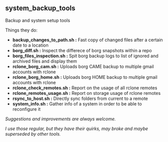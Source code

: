 
## system_backup_tools

Backup and system setup tools

Things they do:



- **backup_changes_to_path.sh :**   Fast copy of changed files after a certain date to a location
- **borg_diff.sh              :**   Inspect the differece of borg snapshots within a repo
- **borg_files_inspection.sh  :**   Spit borg backup logs to list of ignored and archived files and display them
- **rclone_borg_cam.sh        :**   Uploads borg  CAME  backup to multiple gmail accounts with rclone
- **rclone_borg_home.sh       :**   Uploads borg  HOME  backup to multiple gmail accounts with rclone
- **rclone_check_remotes.sh   :**   Report on the usage of all rclone remotes
- **rclone_remotes_usage.sh   :**   Report on storage usage of rclone remotes
- **rsync_to_host.sh          :**   Directly sync folders from current to a remote
- **system_info.sh            :**   Gather info of a system in order to be able to reconfigure it



*Suggestions and improvements are always welcome.*

*I use those regular, but they have their quirks, may broke and maybe superseded by other tools.*
